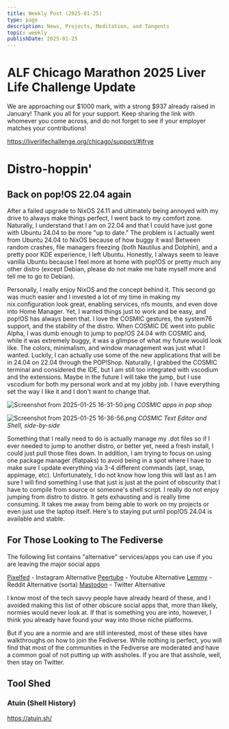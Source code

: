 ```yaml
---
title: Weekly Post (2025-01-25)
type: page
description: News, Projects, Meditation, and Tangents
topic: weekly
publishDate: 2025-01-25
---
```

# ALF Chicago Marathon 2025 Liver Life Challenge Update

We are approaching our $1000 mark, with a strong $937 already raised in January! Thank you all for your support. Keep sharing the link with whomever you come across, and do not forget to see if your employer matches your contributions!

https://liverlifechallenge.org/chicago/support/#jfrye

# Distro-hoppin'

## Back on pop!OS 22.04 again

After a failed upgrade to NixOS 24.11 and ultimately being annoyed with my drive to always make things perfect, I went back to my comfort zone. Naturally, I understand that I am on 22.04 and that I could have just gone with Ubuntu 24.04 to be more "up to date." The problem is I actually went from Ubuntu 24.04 to NixOS because of how buggy it was! Between random crashes, file managers freezing (both Nautilus and Dolphin), and a pretty poor KDE experience, I left Ubuntu. Honestly, I always seem to leave vanilla Ubuntu because I feel more at home with pop!OS or pretty much any other distro (except Debian, please do not make me hate myself more and tell me to go to Debian).

Personally, I really enjoy NixOS and the concept behind it. This second go was much easier and I invested a lot of my time in making my nix.configuration look great, enabling services, nfs mounts, and even dove into Home Manager. Yet, I wanted things just to work and be easy, and pop!OS has always been that. I love the COSMIC gestures, the system76 support, and the stability of the distro. When COSMIC DE went into public Alpha, I was dumb enough to jump to pop!OS 24.04 with COSMIC and, while it was extremely buggy, it was a glimpse of what my future would look like. The colors, minimalism, and window management was just what I wanted. Luckily, I can actually use some of the new applications that will be in 24.04 on 22.04 through the POP!Shop. Naturally, I grabbed the COSMIC terminal and considered the IDE, but I am still too integrated with vscodium and the extensions. Maybe in the future I will take the jump, but I use vscodium for both my personal work and at my jobby job. I have everything set the way I like it and I don't want to change that.



![Screenshot from 2025-01-25 16-31-50.png](:/e24f9fe0239e49b099e1f6bdaacd3e85)
*COSMIC apps in pop shop*


![Screenshot from 2025-01-25 16-36-56.png](:/9345d404772649a2a7797928a2fee30a)
*COSMIC Text Editor and Shell, side-by-side*


Something that I really need to do is actually manage my .dot files so if I ever needed to jump to another distro, or better yet, need a fresh install, I could just pull those files down. In addition, I am trying to focus on using one package manager (flatpaks) to avoid being in a spot where I have to make sure I update everything via 3-4 different commands (apt, snap, appimage, etc). Unfortunately, I do not know how long this will last as I am sure I will find something I use that just is just at the point of obscurity that I have to compile from source or someone's shell script. I really do not enjoy jumping from distro to distro. It gets exhausting and is really time consuming. It takes me away from being able to work on my projects or even just use the laptop itself. Here's to staying put until pop!OS 24.04 is available and stable.

## For Those Looking to The Fediverse

The following list contains "alternative" services/apps you can use if you are leaving the major social apps

[Pixelfed](https://pixelfed.org/) - Instagram Alternative
[Peertube](https://joinpeertube.org/) - Youtube Alternative
[Lemmy](https://join-lemmy.org/) - Reddit Alternative (sorta)
[Mastodon](https://joinmastodon.org/) - Twitter Alternative

I know most of the tech savvy people have already heard of these, and I avoided making this list of other obscure social apps that, more than likely, normies would never look at. If that is something you are into, however, I think you already have found your way into those niche platforms.

But if you are a normie and are still interested, most of these sites have walkthroughs on how to join the Fediverse. While nothing is perfect, you will find that most of the communities in the Fediverse are moderated and have a common goal of not putting up with assholes. If you are that asshole, well, then stay on Twitter.


## Tool Shed

### Atuin (Shell History)
https://atuin.sh/

